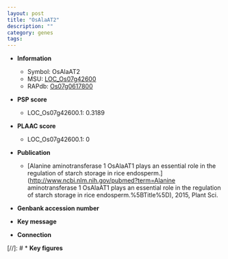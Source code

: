 ```yaml
---
layout: post
title: "OsAlaAT2"
description: ""
category: genes
tags: 
---
```


* **Information**  
    + Symbol: OsAlaAT2  
    + MSU: [LOC_Os07g42600](http://rice.plantbiology.msu.edu/cgi-bin/ORF_infopage.cgi?orf=LOC_Os07g42600)  
    + RAPdb: [Os07g0617800](http://rapdb.dna.affrc.go.jp/viewer/gbrowse_details/irgsp1?name=Os07g0617800)  

* **PSP score**  
    + LOC_Os07g42600.1: 0.3189 

* **PLAAC score**  
    + LOC_Os07g42600.1: 0 

* **Publication**  
    + [Alanine aminotransferase 1 OsAlaAT1 plays an essential role in the regulation of starch storage in rice endosperm.](http://www.ncbi.nlm.nih.gov/pubmed?term=Alanine aminotransferase 1 OsAlaAT1 plays an essential role in the regulation of starch storage in rice endosperm.%5BTitle%5D), 2015, Plant Sci.

* **Genbank accession number**  

* **Key message**  

* **Connection**  

[//]: # * **Key figures**  


